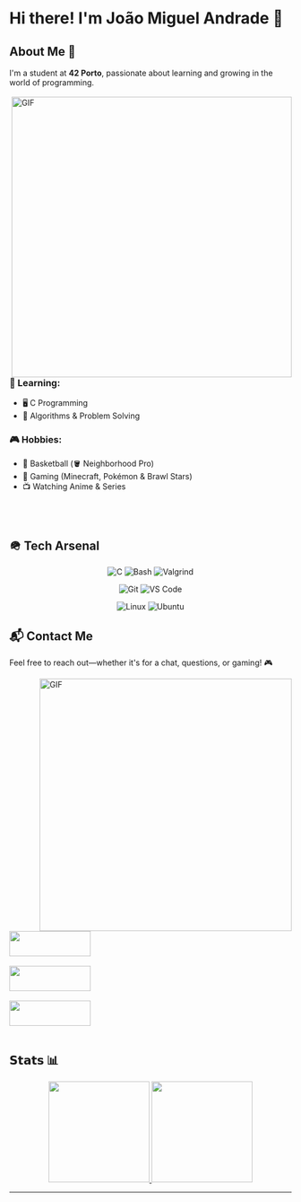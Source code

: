 # Hi there! I'm João Miguel Andrade 👋

## About Me 🚀  

I'm a student at **42 Porto**, passionate about learning and growing in the world of programming.  
<br>
<img hight="400" width="500" alt="GIF" align="right" src="https://github.com/user-attachments/assets/f72b977d-2e4f-403e-8a10-a17158de9534">

### 🎯 Learning:  
  - 🖥️ C Programming  
  - 🧮 Algorithms & Problem Solving  

### 🎮 Hobbies:  
  - 🏀 Basketball (🪣 Neighborhood Pro)  
  - 👾 Gaming (Minecraft, Pokémon & Brawl Stars)  
  - 📺 Watching Anime & Series  
<br>
<br>

## 🪖 Tech Arsenal

<div align="center">
  
  ![C](https://img.shields.io/badge/-C-%2300599C?style=flat-square&logo=c&logoColor=ffffff)
  ![Bash](https://img.shields.io/badge/-Bash-%23121011?style=flat-square&logo=gnu-bash&logoColor=white)
  ![Valgrind](https://img.shields.io/badge/-Valgrind-%23614833?style=flat-square&logo=valgrind&logoColor=white)  

  ![Git](https://img.shields.io/badge/-Git-%23F05032?style=flat-square&logo=git&logoColor=ffffff)
  ![VS Code](https://img.shields.io/badge/-VSCode-%23007ACC?style=flat-square&logo=visual-studio-code)

  ![Linux](https://img.shields.io/badge/-Linux-%23FCC624?style=flat-square&logo=linux&logoColor=000000)
  ![Ubuntu](https://img.shields.io/badge/-Ubuntu-%23E95420?style=flat-square&logo=ubuntu&logoColor=ffffff)  

</div>

## 📬 Contact Me  

Feel free to reach out—whether it's for a chat, questions, or gaming! 🎮  

<img hight="250" width="450" alt="GIF" align="right" src="https://github.com/user-attachments/assets/0fb4a595-c449-4342-9ff6-f98d2f49390c">
<br>
<a href="mailto:joao2005andrade@gmail.com">
  <img src="https://img.shields.io/badge/-Gmail-%23D14836?style=for-the-badge&logo=gmail&logoColor=ffffff" style="width: 145px; height: 45px;"/>
</a>
<br>
<br>
<a href="https://www.linkedin.com/in/jo%C3%A3o-andrade-4a079a28a/">
  <img src="https://img.shields.io/badge/-LinkedIn-%230A66C2?style=for-the-badge&logo=linkedin&logoColor=ffffff" style="width: 145px; height: 45px;"/>
</a>
<br>
<br>
<a href="https://discord.com/users/andrade.95">
  <img src="https://img.shields.io/badge/-Discord-%235865F2?style=for-the-badge&logo=discord&logoColor=ffffff" style="width: 145px; height: 45px;"/>
</a>
<br>
<br>



## 𝗦𝘁𝗮𝘁𝘀 📊  

<div align="center">
  <a href="https://github.com/andrade950">
    <img height="180px" src="https://github-readme-stats.vercel.app/api?username=andrade950&show_icons=true&theme=dark" />
  </a>
  <a href="https://github.com/andrade950">
    <img height="180px" src="https://github-readme-stats.vercel.app/api/top-langs/?username=andrade950&layout=compact&theme=dark" />
  </a>
</div>

---
